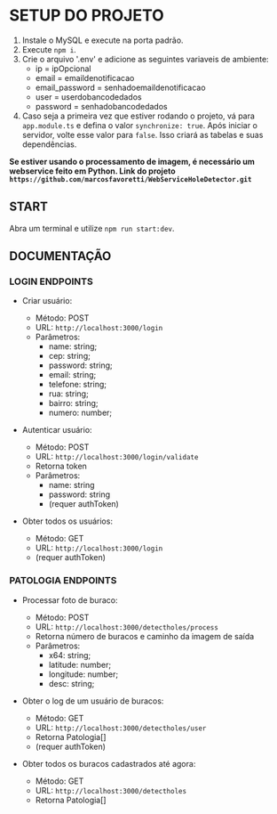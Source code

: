 # SETUP DO PROJETO

1. Instale o MySQL e execute na porta padrão.
2. Execute `npm i`.
3. Crie o arquivo '.env' e adicione as seguintes variaveis de ambiente:
    - ip = ipOpcional
    - email = emaildenotificacao
    - email_password = senhadoemaildenotificacao
    - user = userdobancodedados
    - password = senhadobancodedados
4. Caso seja a primeira vez que estiver rodando o projeto, vá para `app.module.ts` e defina o valor `synchronize: true`. Após iniciar o servidor, volte esse valor para `false`. Isso criará as tabelas e suas dependências.

**Se estiver usando o processamento de imagem, é necessário um webservice feito em Python. Link do projeto `https://github.com/marcosfavoretti/WebServiceHoleDetector.git`**

## START

Abra um terminal e utilize `npm run start:dev`.

## DOCUMENTAÇÃO

### LOGIN ENDPOINTS

- Criar usuário:
    - Método: POST
    - URL: `http://localhost:3000/login`
    - Parâmetros:
        - name: string;
        - cep: string;
        - password: string;
        - email: string;
        - telefone: string;
        - rua: string;
        - bairro: string;
        - numero: number;

- Autenticar usuário:
    - Método: POST
    - URL: `http://localhost:3000/login/validate`
    - Retorna token
    - Parâmetros:
        - name: string
        - password: string
        - (requer authToken)

- Obter todos os usuários:
    - Método: GET
    - URL: `http://localhost:3000/login`
    - (requer authToken)

### PATOLOGIA ENDPOINTS

- Processar foto de buraco:
    - Método: POST
    - URL: `http://localhost:3000/detectholes/process`
    - Retorna número de buracos e caminho da imagem de saída
    - Parâmetros:
        - x64: string;
        - latitude: number;
        - longitude: number;
        - desc: string;

- Obter o log de um usuário de buracos:
    - Método: GET
    - URL: `http://localhost:3000/detectholes/user`
    - Retorna Patologia[]
    - (requer authToken)

- Obter todos os buracos cadastrados até agora:
    - Método: GET
    - URL: `http://localhost:3000/detectholes`
    - Retorna Patologia[]
